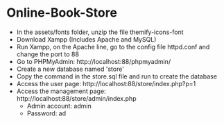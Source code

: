 # Online-Book-Store
- In the assets/fonts folder, unzip the file themify-icons-font 
- Download Xampp (Includes Apache and MySQL)
- Run Xampp, on the Apache line, go to the config file httpd.conf and change the port to 88
- Go to PHPMyAdmin: http://localhost:88/phpmyadmin/
- Create a new database named 'store'
- Copy the command in the store.sql file and run to create the database
- Access the user page: http://localhost:88/store/index.php?p=1
- Access the management page: http://localhost:88/store/admin/index.php
  - Admin account: admin
  - Password: ad
